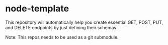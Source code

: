 # node-template

This repository will automatically help you create essential GET, POST, PUT, and DELETE endpoints by just defining their schemas.

Note: This repos needs to be used as a git submodule.

